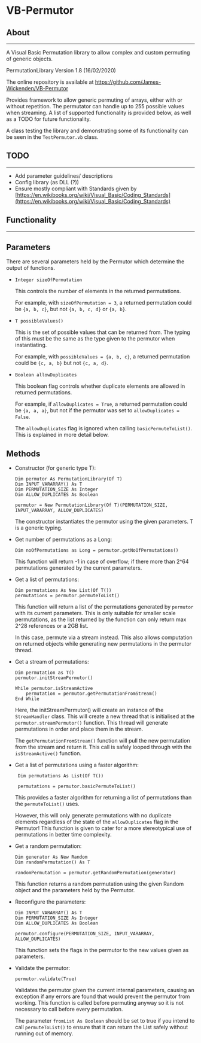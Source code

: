 # VB-Permutor

## About

---

A Visual Basic Permutation library to allow complex and custom permuting of generic objects.

PermutationLibrary Version 1.8 (16/02/2020)

The online repository is available at <https://github.com/James-Wickenden/VB-Permutor>

Provides framework to allow generic permuting of arrays, either with or without repetition.
The permutator can handle up to 255 possible values when streaming.
A list of supported functionality is provided below, as well as a TODO for future functionality.

A class testing the library and demonstrating some of its functionality can be seen in the `TestPermutor.vb` class.

## TODO

---

- Add parameter guidelines/ descriptions
- Config library (as DLL (?))
- Ensure mostly compliant with Standards given by [https://en.wikibooks.org/wiki/Visual_Basic/Coding_Standards](https://en.wikibooks.org/wiki/Visual_Basic/Coding_Standards)

## Functionality

---

## Parameters

There are several parameters held by the Permutor which determine the output of functions.

- `Integer sizeOfPermutation`

    This controls the number of elements in the returned permutations.

    For example, with `sizeOfPermutation = 3`, a returned permutation could be `{a, b, c}`, but not `{a, b, c, d}` or `{a, b}`.

- `T possibleValues()`

    This is the set of possible values that can be returned from. The typing of this must be the same as the type given to the permutor when instantiating.

    For example, with `possibleValues = {a, b, c}`, a returned permutation could be `{c, a, b}` but not `{c, a, d}`.

- `Boolean allowDuplicates`

    This boolean flag controls whether duplicate elements are allowed in returned permutations.

    For example, if `allowDuplicates = True`, a returned permutation could be `{a, a, a}`, but not if the permutor was set to `allowDuplicates = False`.

    The `allowDuplicates` flag is ignored when calling `basicPermuteToList()`. This is explained in more detail below.

## Methods

- Constructor (for generic type T):

    ```VB
    Dim permutor As PermutationLibrary(Of T)
    Dim INPUT_VARARRAY() As T
    Dim PERMUTATION_SIZE As Integer
    Dim ALLOW_DUPLICATES As Boolean

    permutor = New PermutationLibrary(Of T)(PERMUTATION_SIZE, INPUT_VARARRAY, ALLOW_DUPLICATES)
    ```

    The constructor instantiates the permutor using the given parameters. T is a generic typing.

- Get number of permutations as a Long:

    ```VB
    Dim noOfPermutations as Long = permutor.getNoOfPermutations()
    ```

    This function will return -1 in case of overflow; if there more than 2^64 permutations generated by the current parameters.

- Get a list of permutations:

    ```VB
    Dim permutations As New List(Of T())
    permutations = permutor.permuteToList()
    ```

    This function will return a list of the permutations generated by `permutor` with its current parameters. This is only suitable for smaller scale permutations, as the list returned by the function can only return max 2^28 references or a 2GB list.

    In this case, permute via a stream instead. This also allows computation on returned objects while generating new permutations in the permutor thread.

- Get a stream of permutations:

    ```VB
    Dim permutation as T()
    permutor.initStreamPermutor()

    While permutor.isStreamActive
        permutation = permutor.getPermutationFromStream()
    End While
    ```

    Here, the initStreamPermutor() will create an instance of the `StreamHandler` class. This will create a new thread that is initialised at the `permutor.streamPermutor()` function. This thread will generate permutations in order and place them in the stream.

    The `getPermutationFromStream()` function will pull the new permutation from the stream and return it. This call is safely looped through with the `isStreamActive()` function.

- Get a list of permutations using a faster algorithm:

    ```VB
     Dim permutations As List(Of T())

     permutations = permutor.basicPermuteToList()
    ```

    This provides a faster algorithm for returning a list of permutations than the `permuteToList()` uses.

    However, this will only generate permutations with no duplicate elements regardless of the state of the `allowDuplicates` flag in the Permutor! This function is given to cater for a more stereotypical use of permutations in better time complexity.

- Get a random permutation:

    ```VB
    Dim generator As New Random
    Dim randomPermutation() As T

    randomPermutation = permutor.getRandomPermutation(generator)
    ```

    This function returns a random permutation using the given Random object and the parameters held by the Permutor.

- Reconfigure the parameters:

    ```VB
    Dim INPUT_VARARRAY() As T
    Dim PERMUTATION_SIZE As Integer
    Dim ALLOW_DUPLICATES As Boolean

    permutor.configure(PERMUTATION_SIZE, INPUT_VARARRAY, ALLOW_DUPLICATES)
    ```

    This function sets the flags in the permutor to the new values given as parameters.

- Validate the permutor:

    ```VB
    permutor.validate(True)
    ```

    Validates the permutor given the current internal parameters, causing an exception if any errors are found that would prevent the permutor from working. This function is called before permuting anyway so it is not necessary to call before every permutation.

    The parameter `fromList As Boolean` should be set to true if you intend to call `permuteToList()` to ensure that it can return the List safely without running out of memory.
    
